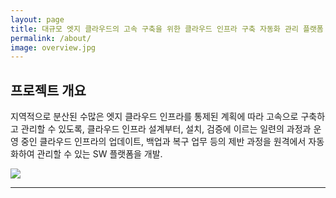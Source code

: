 ```yaml
---
layout: page
title: 대규모 엣지 클라우드의 고속 구축을 위한 클라우드 인프라 구축 자동화 관리 플랫폼
permalink: /about/
image: overview.jpg
---
```


## 프로젝트 개요
지역적으로 분산된 수많은 엣지 클라우드 인프라를 통제된 계획에 따라 고속으로 구축하고 관리할 수 있도록, 클라우드 인프라 설계부터, 설치, 검증에 이르는 일련의 과정과 운영 중인 클라우드 인프라의 업데이트, 백업과 복구 업무 등의 제반 과정을 원격에서 자동화하여 관리할 수 있는 SW 플랫폼을 개발.

![]({{site.baseurl}}/images/concept.png)


***